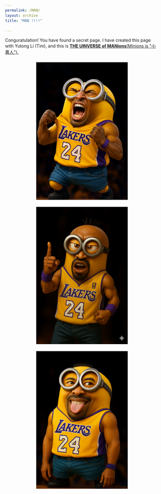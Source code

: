 ```yaml
---
permalink: /MAN/
layout: archive
title: "MAN !!!!"

---
```



Conguratulation! You have found a secret page. I have created this page with Yutong Li (Tim), and this is <u>**THE UINVERSE of MANions**<u>(Minions is "小黄人").


<div style="text-align: center;">
  <figure style="display:inline-block; margin:10px; text-align:center;">
    <img src="/images/MAN/man_1.png" alt="Roar of MAN" style="width:300px; display:block; margin:auto;"/>
  </figure>

  <figure style="display:inline-block; margin:10px; text-align:center;">
    <img src="/images/MAN/man_2.png" alt="Point of MAN" style="width:300px; display:block; margin:auto;"/>
  </figure>

  <figure style="display:inline-block; margin:10px; text-align:center;">
    <img src="/images/MAN/man_3.png" alt="Grimace of MAN" style="width:300px; display:block; margin:auto;"/>
  </figure>
</div>










